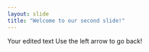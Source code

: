 ```yaml
---
layout: slide
title: "Welcome to our second slide!"
---
```

Your edited text
Use the left arrow to go back!
